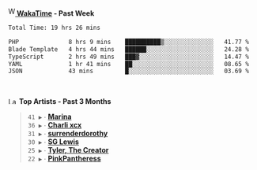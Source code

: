 <img src="https://github.com/dxnter/dxnter/assets/17434202/67b21fa4-d36d-46f9-9dec-f23d976b00ef" alt="WakaTime Logo" width="14" height="18"/><a href="https://wakatime.com/@dxnter" target="_blank"><strong> WakaTime</strong></a><strong> - Past Week</strong>

<!--START_SECTION:waka-->

```txt
Total Time: 19 hrs 26 mins

PHP              8 hrs 9 mins    ██████████▒░░░░░░░░░░░░░░   41.77 %
Blade Template   4 hrs 44 mins   ██████░░░░░░░░░░░░░░░░░░░   24.28 %
TypeScript       2 hrs 49 mins   ███▓░░░░░░░░░░░░░░░░░░░░░   14.47 %
YAML             1 hr 41 mins    ██░░░░░░░░░░░░░░░░░░░░░░░   08.65 %
JSON             43 mins         █░░░░░░░░░░░░░░░░░░░░░░░░   03.69 %
```

<!--END_SECTION:waka-->

<br/>

<!--START_LASTFM_ARTISTS:{"period": "3month", "rows": 6}-->
<a href="https://last.fm" target="_blank"><img src="https://user-images.githubusercontent.com/17434202/215290617-e793598d-d7c9-428f-9975-156db1ba89cc.svg" alt="Last.fm Logo" width="18" height="13"/></a> **Top Artists - Past 3 Months**

> `41 ▶️` ∙ **[Marina](https://www.last.fm/music/Marina)**<br/>
> `36 ▶️` ∙ **[Charli xcx](https://www.last.fm/music/Charli+xcx)**<br/>
> `31 ▶️` ∙ **[surrenderdorothy](https://www.last.fm/music/surrenderdorothy)**<br/>
> `30 ▶️` ∙ **[SG Lewis](https://www.last.fm/music/SG+Lewis)**<br/>
> `25 ▶️` ∙ **[Tyler, The Creator](https://www.last.fm/music/Tyler,+The+Creator)**<br/>
> `22 ▶️` ∙ **[PinkPantheress](https://www.last.fm/music/PinkPantheress)**<br/>
<!--END_LASTFM_ARTISTS-->
